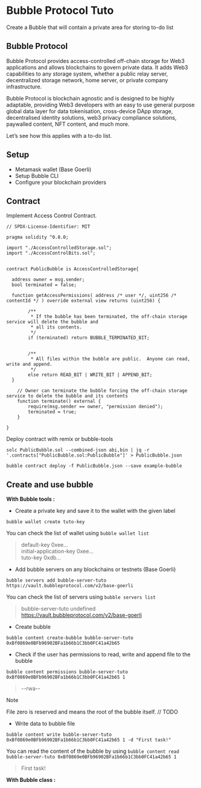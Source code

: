 # Bubble Protocol Tuto 

Create a Bubble that will contain a private area for storing to-do list

## Bubble Protocol

Bubble Protocol provides access-controlled off-chain storage for Web3 applications and allows blockchains to govern private data. It adds Web3 capabilities to any storage system, whether a public relay server, decentralized storage network, home server, or private company infrastructure.

Bubble Protocol is blockchain agnostic and is designed to be highly adaptable, providing Web3 developers with an easy to use general purpose global data layer for data tokenisation, cross-device DApp storage, decentralised identity solutions, web3 privacy compliance solutions, paywalled content, NFT content, and much more.

Let’s see how this applies with a to-do list.

## Setup

- Metamask wallet (Base Goerli)
- Setup Bubble CLI
- Configure your blockchain providers

## Contract

Implement Access Control Contract.

```
// SPDX-License-Identifier: MIT

pragma solidity ^0.8.0;

import "./AccessControlledStorage.sol";
import "./AccessControlBits.sol";


contract PublicBubble is AccessControlledStorage{

  address owner = msg.sender;
  bool terminated = false;

  function getAccessPermissions( address /* user */, uint256 /* contentId */ ) override external view returns (uint256) {

        /**
         * If the bubble has been terminated, the off-chain storage service will delete the bubble and 
         * all its contents.
         */
        if (terminated) return BUBBLE_TERMINATED_BIT;


        /**
         * All files within the bubble are public.  Anyone can read, write and append.
         */
        else return READ_BIT | WRITE_BIT | APPEND_BIT;
  }

    // Owner can terminate the bubble forcing the off-chain storage service to delete the bubble and its contents
    function terminate() external {
        require(msg.sender == owner, "permission denied");
        terminated = true;
    }

}
```

Deploy contract with remix or bubble-tools

```
solc PublicBubble.sol --combined-json abi,bin | jq -r '.contracts["PublicBubble.sol:PublicBubble"]' > PublicBubble.json

bubble contract deploy -f PublicBubble.json --save example-bubble
```

## Create and use bubble

**With Bubble tools :**

- Create a private key and save it to the wallet with the given label 

```
bubble wallet create tuto-key
```
You can check the list of wallet using `bubble wallet list`
 
> default-key     0xee...  
> initial-application-key 0xee...   
> tuto-key        0xdb...

   
     
- Add bubble servers on any blockchains or testnets (Base Goerli)

```
bubble servers add bubble-server-tuto https://vault.bubbleprotocol.com/v2/base-goerli
```
You can check the list of servers using `bubble servers list`

> bubble-server-tuto     undefined       https://vault.bubbleprotocol.com/v2/base-goerli

   

- Create bubble

```
bubble content create-bubble bubble-server-tuto 0xBf0869e0BFb96902BFa1b66b1C3bb0FC41a42b65
```

   

- Check if the user has permissions to read, write and append file to the bubble

```
bubble content permissions bubble-server-tuto 0xBf0869e0BFb96902BFa1b66b1C3bb0FC41a42b65 1
```
> --rwa--

> [!NOTE]  
> File zero is reserved and means the root of the bubble itself. // TODO

   

- Write data to bubble file

```
bubble content write bubble-server-tuto 0xBf0869e0BFb96902BFa1b66b1C3bb0FC41a42b65 1 -d "First task!"
```

You can read the content of the bubble by using `bubble content read bubble-server-tuto 0xBf0869e0BFb96902BFa1b66b1C3bb0FC41a42b65 1`
> First task!


   

**With Bubble class :**